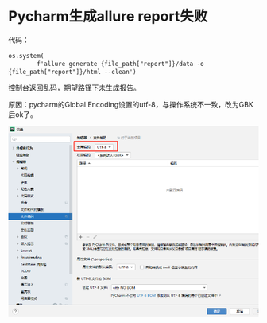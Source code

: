 # Pycharm生成allure report失败


代码：

```
os.system(
        f'allure generate {file_path["report"]}/data -o {file_path["report"]}/html --clean')
```

控制台返回乱码，期望路径下未生成报告。

原因：pycharm的Global Encoding设置的utf-8，与操作系统不一致，改为GBK后ok了。

![img](pycharm生成allureReport失败.assets/image.png)
